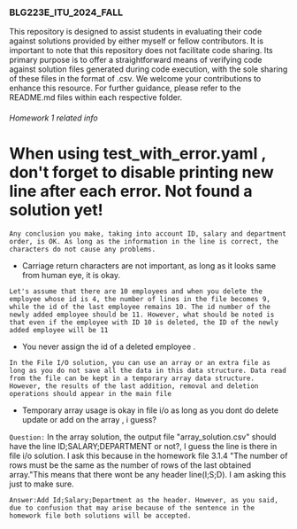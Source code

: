 ### BLG223E_ITU_2024_FALL
This repository is designed to assist students in evaluating their code against solutions provided by either myself or fellow contributors. It is important to note that this repository does not facilitate code sharing. Its primary purpose is to offer a straightforward means of verifying code against solution files generated during code execution, with the sole sharing of these files in the format of .csv. We welcome your contributions to enhance this resource. For further guidance, please refer to the README.md files within each respective folder.

###### Homework 1 related info
# When using test_with_error.yaml , don't forget to disable printing new line after each error. Not found a solution yet!
`Any conclusion you make, taking into account ID, salary and department order, is OK. As long as the information in the line is correct, the characters do not cause any problems.`
- Carriage return characters are not important, as long as it looks same from human eye, it is okay.
  
`Let's assume that there are 10 employees and when you delete the employee whose id is 4, the number of lines in the file becomes 9, while the id of the last employee remains 10. The id number of the newly added employee should be 11. However, what should be noted is that even if the employee with ID 10 is deleted, the ID of the newly added employee will be 11`
- You never assign the id of a deleted employee .

`In the File I/O solution, you can use an array or an extra file as long as you do not save all the data in this data structure. Data read from the file can be kept in a temporary array data structure. However, the results of the last addition, removal and deletion operations should appear in the main file`
- Temporary array usage is okay in file i/o as long as you dont do delete update or add on the array , i guess?

`Question:`  In the array solution, the output file "array_solution.csv" should have the line ID;SALARY;DEPARTMENT or not?,
I guess the line is there in file i/o solution. I ask this because in the homework file 3.1.4 "The number of rows must be the same as the number of rows of the last obtained array."This means that there wont be any header line(I;S;D).
I am asking this just to make sure.

`Answer:Add Id;Salary;Department as the header. However, as you said, due to confusion that may arise because of the sentence in the homework file both solutions will be accepted.`
